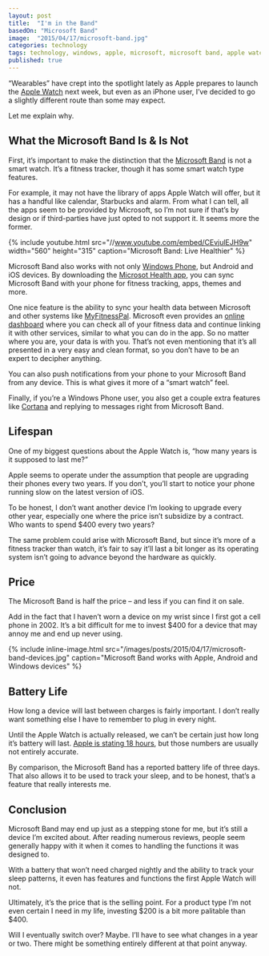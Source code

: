 ```yaml
---
layout: post
title:  "I'm in the Band"
basedOn: "Microsoft Band"
image:  "2015/04/17/microsoft-band.jpg"
categories: technology
tags: technology, windows, apple, microsoft, microsoft band, apple watch
published: true
---
```


&ldquo;Wearables&rdquo; have crept into the spotlight lately as Apple prepares to launch the <a href="http://www.apple.com/watch/" target="_blank">Apple Watch</a> next week, but even as an iPhone user, I&rsquo;ve decided to go a slightly different route than some may expect. 

Let me explain why.

## What the Microsoft Band Is &amp; Is Not
First, it&rsquo;s important to make the distinction that the <a href="http://www.microsoft.com/Microsoft-Band/en-us" target="_blank">Microsoft Band</a> is not a smart watch. It&rsquo;s a fitness tracker, though it has some smart watch type features.

For example, it may not have the library of apps Apple Watch will offer, but it has a handful like calendar, Starbucks and alarm. From what I can tell, all the apps seem to be provided by Microsoft, so I&rsquo;m not sure if that&rsquo;s by design or if third-parties have just opted to not support it. It seems more the former.

{% include youtube.html src="//www.youtube.com/embed/CEvjulEJH9w" width="560" height="315" caption="Microsoft Band: Live Healthier" %}

Microsoft Band also works with not only <a href="http://www.windowsphone.com/en-US/" target="_blank">Windows Phone</a>, but Android and iOS devices. By downloading the <a href="http://www.microsoft.com/Microsoft-Health/en-us" target="_blank">Microsot Health app</a>, you can sync Microsoft Band with your phone for fitness tracking, apps, themes and more.

One nice feature is the ability to sync your health data between Microsoft and other systems like <a href="http://www.myfitnesspal.com/" target="_blank">MyFitnessPal</a>. Microsoft even provides an <a href="https://www.microsoft.com/microsoft-health/en-us" target="_blank">online dashboard</a> where you can check all of your fitness data and continue linking it with other services, similar to what you can do in the app. So no matter where you are, your data is with you. That&rsquo;s not even mentioning that it&rsquo;s all presented in a very easy and clean format, so you don&rsquo;t have to be an expert to decipher anything.

You can also push notifications from your phone to your Microsoft Band from any device. This is what gives it more of a &ldquo;smart watch&rdquo; feel.

Finally, if you&rsquo;re a Windows Phone user, you also get a couple extra features like <a href="http://www.windowsphone.com/en-us/how-to/wp8/cortana/meet-cortana" target="_blank">Cortana</a> and replying to messages right from Microsoft Band.

## Lifespan
One of my biggest questions about the Apple Watch is, &ldquo;how many years is it supposed to last me?&rdquo; 

Apple seems to operate under the assumption that people are upgrading their phones every two years. If you don&rsquo;t, you&rsquo;ll start to notice your phone running slow on the latest version of iOS.

To be honest, I don&rsquo;t want another device I&rsquo;m looking to upgrade every other year, especially one where the price isn&rsquo;t subsidize by a contract. Who wants to spend $400 every two years?

The same problem could arise with Microsoft Band, but since it&rsquo;s more of a fitness tracker than watch, it&rsquo;s fair to say it&rsquo;ll last a bit longer as its operating system isn&rsquo;t going to advance beyond the hardware as quickly.

## Price
The Microsoft Band is half the price &ndash; and less if you can find it on sale.

Add in the fact that I haven&rsquo;t worn a device on my wrist since I first got a cell phone in 2002. It&rsquo;s a bit difficult for me to invest $400 for a device that may annoy me and end up never using.

{% include inline-image.html src="/images/posts/2015/04/17/microsoft-band-devices.jpg" caption="Microsoft Band works with Apple, Android and Windows devices" %}

## Battery Life
How long a device will last between charges is fairly important. I don&rsquo;t really want something else I have to remember to plug in every night.

Until the Apple Watch is actually released, we can&rsquo;t be certain just how long it&rsquo;s battery will last. <a href="http://www.apple.com/watch/battery.html" target="_blank">Apple is stating 18 hours</a>, but those numbers are usually not entirely accurate.

By comparison, the Microsoft Band has a reported battery life of three days. That also allows it to be used to track your sleep, and to be honest, that&rsquo;s a feature that really interests me.

## Conclusion
Microsoft Band may end up just as a stepping stone for me, but it&rsquo;s still a device I&rsquo;m excited about. After reading numerous reviews, people seem generally happy with it when it comes to handling the functions it was designed to.

With a battery that won&rsquo;t need charged nightly and the ability to track your sleep patterns, it even has features and functions the first Apple Watch will not.

Ultimately, it&rsquo;s the price that is the selling point. For a product type I&rsquo;m not even certain I need in my life, investing $200 is a bit more palitable than $400.

Will I eventually switch over? Maybe. I&rsquo;ll have to see what changes in a year or two. There might be something entirely different at that point anyway.
